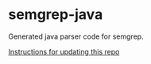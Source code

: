 # semgrep-java

Generated java parser code for semgrep.

[Instructions for updating this repo](https://github.com/returntocorp/ocaml-tree-sitter/blob/main/doc/release.md)
